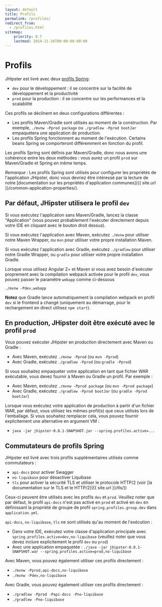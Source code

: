 ```yaml
---
layout: default
title: Profils
permalink: /profiles/
redirect_from:
  - /profiles.html
sitemap:
    priority: 0.7
    lastmod: 2014-11-26T00:00:00-00:00
---
```


# <i class="fa fa-group"></i> Profils

JHipster est livré avec deux [profils Spring](http://docs.spring.io/spring-boot/docs/current/reference/html/boot-features-profiles.html):

*   `dev` pour le développement : il se concentre sur la facilité de développement et la productivité
*   `prod` pour la production : il se concentre sur les performances et la scalabilité

Ces profils se déclinent en deux configurations différentes :

*   Les profils Maven/Gradle sont utilisés au moment de la construction. Par exemple, `./mvnw -Pprod package` ou `./gradlew -Pprod bootJar` empaquetera une application de production.
*   Les profils Spring fonctionnent au moment de l'exécution. Certains beans Spring se comporteront différemment en fonction du profil.

Les profils Spring sont définis par Maven/Gradle, donc nous avons une cohérence entre les deux méthodes : vous aurez un profil `prod` sur Maven/Gradle et Spring en même temps.

_Remarque :_ Les profils Spring sont utilisés pour configurer les propriétés de l'application JHipster, donc vous devriez être intéressé par la lecture de notre [documentation sur les propriétés d'application communes]({{ site.url }}/common-application-properties/).

## Par défaut, JHipster utilisera le profil `dev`

Si vous exécutez l'application sans Maven/Gradle, lancez la classe "Application" (vous pouvez probablement l'exécuter directement depuis votre IDE en cliquant avec le bouton droit dessus).

Si vous exécutez l'application avec Maven, exécutez `./mvnw` pour utiliser notre Maven Wrapper, ou `mvn` pour utiliser votre propre installation Maven.

Si vous exécutez l'application avec Gradle, exécutez `./gradlew` pour utiliser notre Gradle Wrapper, ou `gradle` pour utiliser votre propre installation Gradle.

Lorsque vous utilisez Angular 2+ et Maven si vous avez besoin d'exécuter proprement avec la compilation webpack activée pour le profil `dev`, vous pouvez passer le paramètre `webapp` comme ci-dessous

  `./mvnw -Pdev,webapp`

**Notez** que Gradle lance automatiquement la compilation webpack en profil `dev` si le frontend a changé (uniquement au démarrage, pour le rechargement en direct utilisez `npm start`).

## En production, JHipster doit être exécuté avec le profil `prod`

Vous pouvez exécuter JHipster en production directement avec Maven ou Gradle :

*   Avec Maven, exécutez `./mvnw -Pprod` (ou `mvn -Pprod`)
*   Avec Gradle, exécutez `./gradlew -Pprod` (ou `gradle -Pprod`)

Si vous souhaitez empaqueter votre application en tant que fichier WAR exécutable, vous devez fournir à Maven ou Gradle un profil. Par exemple :

*   Avec Maven, exécutez `./mvnw -Pprod package` (ou `mvn -Pprod package`)
*   Avec Gradle, exécutez `./gradlew -Pprod bootJar` (ou `gradle -Pprod bootJar`)

Lorsque vous exécutez votre application de production à partir d'un fichier WAR, par défaut, vous utilisez les mêmes profil(s) que ceux utilisés lors de l'emballage. Si vous souhaitez remplacer cela, vous pouvez fournir explicitement une alternative en argument VM :

*   `java -jar jhipster-0.0.1-SNAPSHOT.jar --spring.profiles.active=...`

## Commutateurs de profils Spring

JHipster est livré avec trois profils supplémentaires utilisés comme commutateurs :

*   `api-docs` pour activer Swagger
*   `no-liquibase` pour désactiver Liquibase
*   `tls` pour activer la sécurité TLS et utiliser le protocole HTTP/2 (voir [la documentation sur le TLS et le HTTP/2]({{ site.url }}/tls/))

Ceux-ci peuvent être utilisés avec les profils `dev` et `prod`. Veuillez noter que par défaut, le profil `api-docs` n'est pas activé en `prod` et activé en `dev` en définissant la propriété de groupe de profil `spring.profiles.group.dev` dans `application.yml`.

`api-docs`, `no-liquibase`, `tls` ne sont utilisés qu'au moment de l'exécution :

*   Dans votre IDE, exécutez votre classe d'application principale avec `spring.profiles.active=dev,no-liquibase` (veuillez noter que vous devez inclure explicitement le profil `dev` ou `prod`)
*   Avec une application empaquetée : `./java -jar jhipster-0.0.1-SNAPSHOT.war --spring.profiles.active=prod,no-liquibase`

Avec Maven, vous pouvez également utiliser ces profils directement :

*   `./mvnw -Pprod,api-docs,no-liquibase`
*   `./mvnw -Pdev,no-liquibase`

Avec Gradle, vous pouvez également utiliser ces profils directement :

*   `./gradlew -Pprod -Papi-docs -Pno-liquibase`
*   `./gradlew -Pno-liquibase`